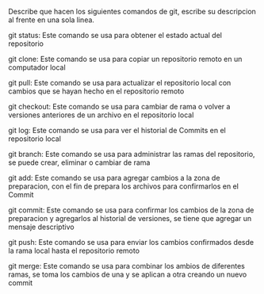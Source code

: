 Describe que hacen los siguientes comandos de git, escribe su descripcion al frente en una sola linea.

git status: Este comando se usa para obtener el estado actual del repositorio

git clone: Este comando se usa para copiar un repositorio remoto en un computador local

git pull: Este comando se usa para actualizar el repositorio local con cambios que se hayan hecho en el repositorio remoto

git checkout: Este comando se usa para cambiar de rama o volver a versiones anteriores de un archivo en el repositorio local

git log: Este comando se usa para ver el historial de Commits en el repositorio local

git branch: Este comando se usa para administrar las ramas del repositorio, se puede crear, eliminar o cambiar de rama

git add: Este comando se usa para agregar cambios a la zona de preparacion, con el fin de prepara los archivos para confirmarlos en el Commit

git commit: Este comando se usa para confirmar los cambios de la zona de preparacion y agregarlos al historial de versiones, se tiene que agregar un mensaje descriptivo

git push: Este comando se usa para enviar los cambios confirmados desde la rama local hasta el repositorio remoto

git merge: Este comando se usa para combinar los ambios de diferentes ramas, se toma los cambios de una y se aplican a otra creando un nuevo commit
